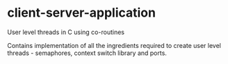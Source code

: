 # client-server-application
User level threads in C using co-routines

Contains implementation of all the ingredients required to create user level threads - semaphores, context switch library and ports. 
